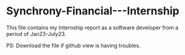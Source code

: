 # Synchrony-Financial---Internship
This file contains my Internship report as a software developer from a period of Jan23-July23.

PS: Download the file if github view is having troubles.
